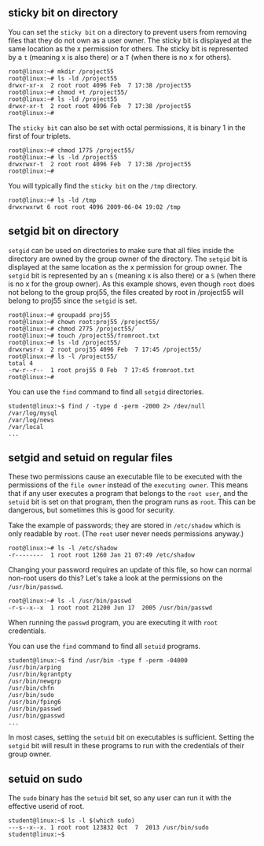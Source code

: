 ## sticky bit on directory

You can set the `sticky bit` on a directory to prevent
users from removing files that they do not own as a user owner. The
sticky bit is displayed at the same location as the x permission for
others. The sticky bit is represented by a `t` (meaning x is also there)
or a `T` (when there is no x for others).

    root@linux:~# mkdir /project55
    root@linux:~# ls -ld /project55
    drwxr-xr-x  2 root root 4096 Feb  7 17:38 /project55
    root@linux:~# chmod +t /project55/
    root@linux:~# ls -ld /project55
    drwxr-xr-t  2 root root 4096 Feb  7 17:38 /project55
    root@linux:~#

The `sticky bit` can also be set with octal permissions, it is binary 1
in the first of four triplets.

    root@linux:~# chmod 1775 /project55/
    root@linux:~# ls -ld /project55
    drwxrwxr-t  2 root root 4096 Feb  7 17:38 /project55
    root@linux:~#

You will typically find the `sticky bit` on the `/tmp`
directory.

    root@linux:~# ls -ld /tmp
    drwxrwxrwt 6 root root 4096 2009-06-04 19:02 /tmp

## setgid bit on directory

`setgid` can be used on directories to make sure that all
files inside the directory are owned by the group owner of the
directory. The `setgid` bit is displayed at the same location as the x
permission for group owner. The `setgid` bit is represented by an `s`
(meaning x is also there) or a `S` (when there is no x for the group
owner). As this example shows, even though `root` does not belong to the
group proj55, the files created by root in /project55 will belong to
proj55 since the `setgid` is set.

    root@linux:~# groupadd proj55
    root@linux:~# chown root:proj55 /project55/
    root@linux:~# chmod 2775 /project55/
    root@linux:~# touch /project55/fromroot.txt
    root@linux:~# ls -ld /project55/
    drwxrwsr-x  2 root proj55 4096 Feb  7 17:45 /project55/
    root@linux:~# ls -l /project55/
    total 4
    -rw-r--r--  1 root proj55 0 Feb  7 17:45 fromroot.txt
    root@linux:~#

You can use the `find` command to find all
`setgid` directories.

    student@linux:~$ find / -type d -perm -2000 2> /dev/null
    /var/log/mysql
    /var/log/news
    /var/local
    ...

## setgid and setuid on regular files

These two permissions cause an executable file to be executed with the
permissions of the `file owner` instead of the `executing owner`. This
means that if any user executes a program that belongs to the
`root user`, and the `setuid` bit is set on that program,
then the program runs as `root`. This can be dangerous, but sometimes
this is good for security.

Take the example of passwords; they are stored in
`/etc/shadow` which is only readable by `root`. (The
`root` user never needs permissions anyway.)

    root@linux:~# ls -l /etc/shadow
    -r--------  1 root root 1260 Jan 21 07:49 /etc/shadow
            

Changing your password requires an update of this file, so how can
normal non-root users do this? Let's take a look at the permissions on
the `/usr/bin/passwd`.

    root@linux:~# ls -l /usr/bin/passwd 
    -r-s--x--x  1 root root 21200 Jun 17  2005 /usr/bin/passwd
            

When running the `passwd` program, you are executing it
with `root` credentials.

You can use the `find` command to find all
`setuid` programs.

    student@linux:~$ find /usr/bin -type f -perm -04000
    /usr/bin/arping
    /usr/bin/kgrantpty
    /usr/bin/newgrp
    /usr/bin/chfn
    /usr/bin/sudo
    /usr/bin/fping6
    /usr/bin/passwd
    /usr/bin/gpasswd
    ...
            

In most cases, setting the `setuid` bit on executables is sufficient.
Setting the `setgid` bit will result in these programs to run with the
credentials of their group owner.

## setuid on sudo

The `sudo` binary has the `setuid` bit set, so any user
can run it with the effective userid of root.

    student@linux:~$ ls -l $(which sudo)
    ---s--x--x. 1 root root 123832 Oct  7  2013 /usr/bin/sudo
    student@linux:~$

